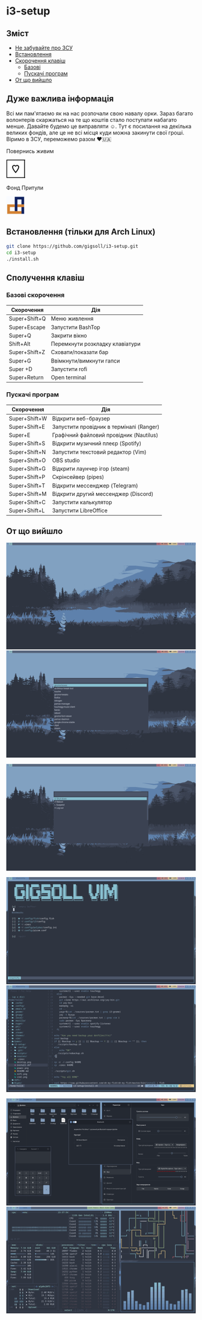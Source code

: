 # i3-setup

## Зміст
* [Не забувайте про ЗСУ](#realy-important-information)
* [Встановлення](#install-arch-only)
* [Скорочення клавіш](#keybinds)
  * [Базові](#basic-stufs)
  * [Пускачі програм](#different-app-launchers)
* [От що вийшло](#final-result) 

## Дуже важлива інформація

Всі ми пам'ятаємо як на нас розпочали свою навалу орки. Зараз багато волонтерів скаржаться на те що коштів стало поступати набагато менше. Давайте будемо це виправляти ☺️. Тут є посилання на декілька великих фондів, але це не всі місця куди можна закинути свої гроші. Віримо в ЗСУ, переможемо разом ❤️🇺🇦

Повернись живим

[<img src="https://github.com/gigsoll/i3-setup/blob/master/screenshots/alive.png" width="50"/>](https://savelife.in.ua) 

Фонд Притули

[<img src="https://github.com/gigsoll/i3-setup/blob/master/screenshots/pritula.png" width="50"/>](https://prytulafoundation.org)


## Встановлення (тільки для Arch Linux)
```bash
git clone https://github.com/gigsoll/i3-setup.git
cd i3-setup
./install.sh
```


## Сполучення клавіш
### Базові скорочення
| Скорочення | Дія|
| --- | --- |
| Super+Shift+Q | Меню живлення |
| Super+Escape | Запустити BashTop |
| Super+Q | Закрити вікно |
| Shift+Alt | Перемкнути розкладку клавіатури |
| Super+Shift+Z | Сховати/показати бар |
| Super+G | Ввімкнути/вимкнути гапси |
| Super +D | Запустити rofi |
| Super+Return | Open terminal |
### Пускачі програм
| Скорочення | Дія|
| --- | --- |
| Super+Shift+W | Відкрити веб-браузер |
| Super+Shift+E  | Запустити провідник в терміналі (Ranger) |
| Super+E | Графічний файловий провідник (Nautilus) |
| Super+Shift+S | Відкрити музичний плеєр (Spotify) |
| Super+Shift+N | Запустити текстовий редактор (Vim) |
| Super+Shift+O | OBS studio |
| Super+Shift+G | Відкрити лаунчер ігор (steam) |
| Super+Shift+P | Скрінсейвер (pipes) |
| Super+Shift+T | Відкрити мессенджер (Telegram) |
| Super+Shift+M | Відкрити другий мессенджер (Discord) |
| Super+Shift+C | Запустити калькулятор                |
| Super+Shift+L | Запустити LibreOffice|

## От що вийшло

![Desktop](https://github.com/gigsoll/i3-setup/blob/master/screenshots/desktop.png?raw=true "Optional Title")	![Rofi](https://github.com/gigsoll/i3-setup/blob/master/screenshots/rofi.png?raw=true "Optional Title")

![Power menu](https://github.com/gigsoll/i3-setup/blob/master/screenshots/power.png?raw=true "Optional Title")

![Vim](https://github.com/gigsoll/i3-setup/blob/master/screenshots/vim1.png?raw=true "Optional Title")	![Vim](https://github.com/gigsoll/i3-setup/blob/master/screenshots/vim2.png?raw=gtrue "Optional Title")


![GTK](https://github.com/gigsoll/i3-setup/blob/master/screenshots/gtk.png?raw=true "Optional Title")	![Workflow](https://github.com/gigsoll/i3-setup/blob/master/screenshots/work.png?raw=gtrue "Optional Title")

